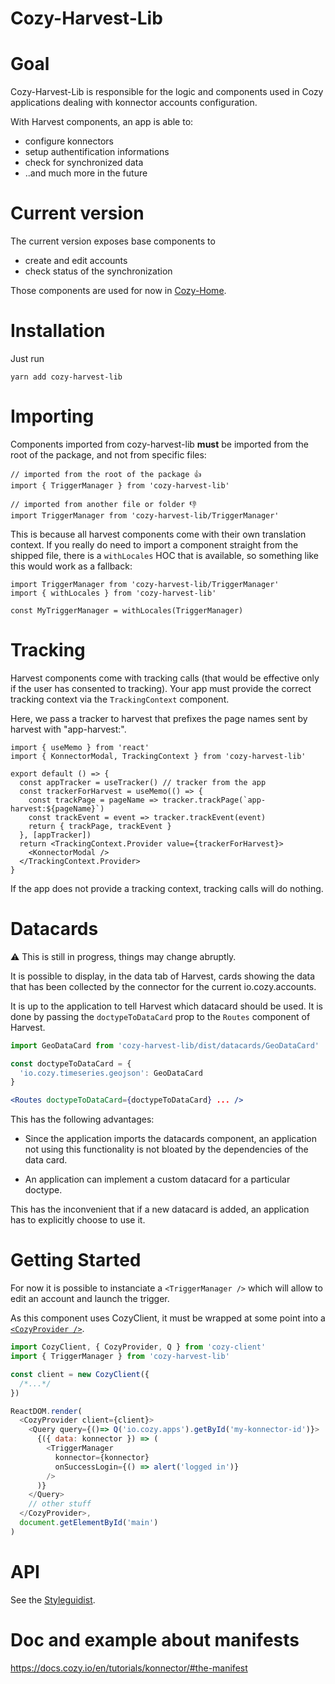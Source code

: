 # Cozy-Harvest-Lib

# Goal

Cozy-Harvest-Lib is responsible for the logic and components used in Cozy applications dealing with konnector accounts configuration.

With Harvest components, an app is able to:

- configure konnectors
- setup authentification informations
- check for synchronized data
- ..and much more in the future

# Current version

The current version exposes base components to

- create and edit accounts
- check status of the synchronization

Those components are used for now in [Cozy-Home](https://github.com/cozy/cozy-home).

# Installation

Just run

```
yarn add cozy-harvest-lib
```

# Importing

Components imported from cozy-harvest-lib **must** be imported from the root of the package, and not from specific files:

```
// imported from the root of the package 👍
import { TriggerManager } from 'cozy-harvest-lib'

// imported from another file or folder 👎
import TriggerManager from 'cozy-harvest-lib/TriggerManager'
```

This is because all harvest components come with their own translation context. If you really do need
to import a component straight from the shipped file, there is a `withLocales` HOC that is available,
so something like this would work as a fallback:

```
import TriggerManager from 'cozy-harvest-lib/TriggerManager'
import { withLocales } from 'cozy-harvest-lib'

const MyTriggerManager = withLocales(TriggerManager)
```

# Tracking

Harvest components come with tracking calls (that would be effective only if the
user has consented to tracking). Your app must provide the correct tracking
context via the `TrackingContext` component.

Here, we pass a tracker to harvest that prefixes the page names sent by harvest
with "app-harvest:".

```
import { useMemo } from 'react'
import { KonnectorModal, TrackingContext } from 'cozy-harvest-lib'

export default () => {
  const appTracker = useTracker() // tracker from the app
  const trackerForHarvest = useMemo(() => {
    const trackPage = pageName => tracker.trackPage(`app-harvest:${pageName}`)
    const trackEvent = event => tracker.trackEvent(event)
    return { trackPage, trackEvent }
  }, [appTracker])
  return <TrackingContext.Provider value={trackerForHarvest}>
    <KonnectorModal />
  </TrackingContext.Provider>
}
```

If the app does not provide a tracking context, tracking calls will do nothing.

# Datacards

⚠️ This is still in progress, things may change abruptly.

It is possible to display, in the data tab of Harvest, cards showing the data that
has been collected by the connector for the current io.cozy.accounts.

It is up to the application to tell Harvest which datacard should be used. It is done
by passing the `doctypeToDataCard` prop to the `Routes` component of Harvest.

```jsx
import GeoDataCard from 'cozy-harvest-lib/dist/datacards/GeoDataCard'

const doctypeToDataCard = {
  'io.cozy.timeseries.geojson': GeoDataCard
}

<Routes doctypeToDataCard={doctypeToDataCard} ... />
```

This has the following advantages:

* Since the application imports the datacards component, an application
not using this functionality is not bloated by the dependencies
of the data card.

* An application can implement a custom datacard for a particular
doctype.

This has the inconvenient that if a new datacard is added, an application has
to explicitly choose to use it.

# Getting Started

For now it is possible to instanciate a `<TriggerManager />` which will allow to edit an account and launch the trigger.

As this component uses CozyClient, it must be wrapped at some point into a [`<CozyProvider />`](https://github.com/cozy/cozy-client/blob/master/docs/getting-started.md#wrapping-the-app-in-a-cozyprovider).

```js
import CozyClient, { CozyProvider, Q } from 'cozy-client'
import { TriggerManager } from 'cozy-harvest-lib'

const client = new CozyClient({
  /*...*/
})

ReactDOM.render(
  <CozyProvider client={client}>
    <Query query={()=> Q('io.cozy.apps').getById('my-konnector-id')}>
      {({ data: konnector }) => (
        <TriggerManager
          konnector={konnector}
          onSuccessLogin={() => alert('logged in')}
        />
      )}
    </Query>
    // other stuff
  </CozyProvider>,
  document.getElementById('main')
)
```

# API

See the [Styleguidist](https://docs.cozy.io/cozy-libs/cozy-harvest-lib/).

# Doc and example about manifests

<https://docs.cozy.io/en/tutorials/konnector/#the-manifest>
